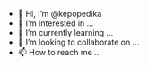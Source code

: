 - 👋 Hi, I’m @kepopedika
- 👀 I’m interested in ...
- 🌱 I’m currently learning ...
- 💞️ I’m looking to collaborate on ...
- 📫 How to reach me ...

<!---
kepopedika/kepopedika is a ✨ special ✨ repository because its `README.md` (this file) appears on your GitHub profile.
You can click the Preview link to take a look at your changes.
--->
